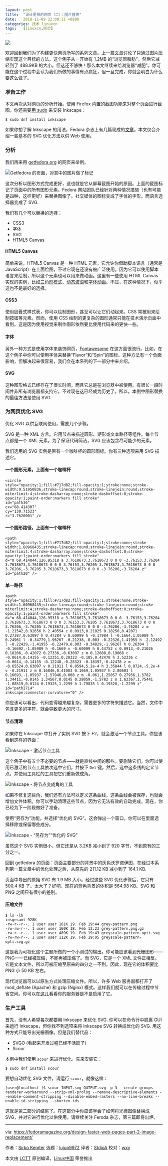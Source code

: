 ```yaml
---
layout: post
title:	"设计更快的网页（二）：图片替换"
date:	2018-11-09 22:00:11 +0800 
categories:	技术 linuxcn 
tags:	[linuxcn,网页]
---
```



![](/Asserts/Images//attachment/album/201811/09/220014lak4vkv9wvy9i5yk.jpg)


欢迎回到我们为了构建更快网页所写的系列文章。上一篇[文章](/article-10166-1.html)讨论了只通过图片压缩实现这个目标的方法。这个例子从一开始有 1.2MB 的“浏览器脂肪”，然后它减轻到了 488.9KB 的大小。但这还不够快！那么本文继续来给浏览器“减肥”。你可能在这个过程中会认为我们所做的事情有点疯狂，但一旦完成，你就会明白为什么要这么做了。


### 准备工作


本文再次从对网页的分析开始。使用 Firefox 内置的截图功能来对整个页面进行截图。你还需要[用 sudo](https://fedoramagazine.org/howto-use-sudo/) 来安装 Inkscape：



```
$ sudo dnf install inkscape
```

如果你想了解 Inkscape 的用法，Fedora 杂志上有几篇现成的[文章](https://fedoramagazine.org/?s=Inkscape)。本文仅会介绍一些基本的 SVG 优化方法以供 Web 使用。


### 分析


我们再来用 [getfedora.org](https://getfedora.org) 的网页来举例。


![Getfedora 的页面，对其中的图片做了标记](/Asserts/Images//attachment/album/201811/09/220016fcpn9n872nm8z2n2.png)


这次分析以图形方式完成更好，这也就是它从屏幕截图开始的原因。上面的截图标记了页面中的所有图形元素。Fedora 网站团队已经针对两种情况措施（也有可能是四种，这样更好）来替换图像了。社交媒体的图标变成了字体的字形，而语言选择器变成了 SVG.


我们有几个可以替换的选择：


* CSS3
* 字体
* SVG
* HTML5 Canvas


#### HTML5 Canvas


简单来说，HTML5 Canvas 是一种 HTML 元素，它允许你借助脚本语言（通常是 JavaScript）在上面绘图，不过它现在还没有被广泛使用。因为它可以使用脚本语言来绘制，所以这个元素也可以用来做动画。这里有一些使用 HTML Canvas 实现的实例，比如[三角形模式](https://codepen.io/Cthulahoop/pen/umcvo)、[动态波浪](https://codepen.io/jackrugile/pen/BvLHg)和[字体动画](https://codepen.io/tholman/pen/lDLhk)。不过，在这种情况下，似乎这也不是最好的选择。


#### CSS3


使用层叠式样式表，你可以绘制图形，甚至可以让它们动起来。CSS 常被用来绘制按钮等元素。然而，使用 CSS 绘制的更复杂的图形通常只能在技术演示页面中看到。这是因为使用视觉来制作图形依然要比使用代码来的更快一些。


#### 字体


另外一种方式是使用字体来装饰网页，[Fontawesome](https://fontawesome.com/) 在这方面很流行。比如，在这个例子中你可以使用字体来替换“Flavor”和“Spin”的图标。这种方法有一个负面影响，但解决起来很容易，我们会在本系列的下一部分中来介绍。


#### SVG


这种图形格式已经存在了很长时间，而且它总是在浏览器中被使用。有很长一段时间并非所有浏览器都支持它，不过现在这已经成为历史了。所以，本例中图形替换的最佳方法是使用 SVG.


### 为网页优化 SVG


优化 SVG 以供互联网使用，需要几个步骤。


SVG 是一种 XML 方言。它用节点来描述圆形、矩形或文本路径等组件。每个节点都是一个 XML 元素。为了保证代码简洁，SVG 应该包含尽可能少的元素。


我们选用的 SVG 实例是带有一个咖啡杯的圆形图标。你有三种选项来用 SVG 描述它。


#### 一个圆形元素，上面有一个咖啡杯



```
<circle
style="opacity:1;fill:#717d82;fill-opacity:1;stroke:none;stroke-width:9.51950836;stroke-linecap:round;stroke-linejoin:round;stroke-miterlimit:4;stroke-dasharray:none;stroke-dashoffset:0;stroke-opacity:1;paint-order:markers fill stroke"
id="path36"
cx="68.414307"
cy="130.71523"
r="3.7620001" />
```

#### 一个圆形路径，上面有一个咖啡杯



```
<path
style="opacity:1;fill:#717d82;fill-opacity:1;stroke:none;stroke-width:1.60968435;stroke-linecap:round;stroke-linejoin:round;stroke-miterlimit:4;stroke-dasharray:none;stroke-dashoffset:0;stroke-opacity:1;paint-order:markers fill stroke"
d="m 68.414044,126.95318 a 3.7618673,3.7618673 0 0 0 -3.76153,3.76204 3.7618673,3.7618673 0 0 0 3.76153,3.76205 3.7618673,3.7618673 0 0 0 3.76206,-3.76205 3.7618673,3.7618673 0 0 0 -3.76206,-3.76204 z"
id="path20" />
```

#### 单一路径



```
<path
style="opacity:1;fill:#717d82;fill-opacity:1;stroke:none;stroke-width:1.60968435;stroke-linecap:round;stroke-linejoin:round;stroke-miterlimit:4;stroke-dasharray:none;stroke-dashoffset:0;stroke-opacity:1;paint-order:markers fill stroke"
d="m 68.414044,126.95318 a 3.7618673,3.7618673 0 0 0 -3.76153,3.76204 3.7618673,3.7618673 0 0 0 3.76153,3.76205 3.7618673,3.7618673 0 0 0 3.76206,-3.76205 3.7618673,3.7618673 0 0 0 -3.76206,-3.76204 z m -1.21542,0.92656 h 2.40554 c 0.0913,0.21025 0.18256,0.42071 0.27387,0.63097 h 0.47284 v 0.60099 h -0.17984 l -0.1664,1.05989 h 0.24961 l -0.34779,1.96267 -0.21238,-0.003 -0.22326,1.41955 h -2.12492 l -0.22429,-1.41955 -0.22479,0.003 -0.34829,-1.96267 h 0.26304 l -0.16692,-1.05989 h -0.1669 v -0.60099 h 0.44752 c 0.0913,-0.21026 0.18206,-0.42072 0.27336,-0.63097 z m 0.12608,0.19068 c -0.0614,0.14155 -0.12351,0.28323 -0.185,0.42478 h 2.52336 c -0.0614,-0.14155 -0.12248,-0.28323 -0.18397,-0.42478 z m -0.65524,0.63097 v 0.21911 l 0.0594,5.2e-4 h 3.35844 l 0.0724,-5.2e-4 v -0.21911 z m 0.16846,0.41083 0.1669,1.05937 h 2.80603 l 0.16693,-1.05937 -1.57046,0.008 z m -0.061,1.25057 0.27956,1.5782 1.34411,-0.0145 1.34567,0.0145 0.28059,-1.5782 z m 1.62367,1.75441 -1.08519,0.0124 0.19325,1.2299 h 1.79835 l 0.19328,-1.2299 z"
id="path2714"
inkscape:connector-curvature="0" />
```

你应该可以看出，代码变得越来越复杂，需要更多的字符来描述它。当然，文件中包含更多的字符，就会导致更大的尺寸。


#### 节点清理


如果你在 Inkscape 中打开了实例 SVG 按下 F2，就会激活一个节点工具。你应该看到这样的界面：


![Inkscape - 激活节点工具](/Asserts/Images//attachment/album/201811/09/220016sdn3ufihln33dnhd.png)


这个例子中有五个不必要的节点——就是直线中间的那些。要删除它们，你可以使用已激活的节点工具依次选中它们，并按下 `Del` 键。然后，选中这条线的定义节点，并使用工具栏的工具把它们重新做成角。


![Inkscape - 将节点变成角的工具](/Asserts/Images//attachment/album/201811/09/220017xr1a1p1al6z6s7v8.png)


如果不修复这些角，我们还有方法可以定义这条曲线，这条曲线会被保存，也就会增加文件体积。你可以手动清理这些节点，因为它无法有效的自动完成。现在，你已经为下一阶段做好了准备。


使用“另存为”功能，并选择“优化的 SVG”。这会弹出一个窗口，你可以在里面选择移除或保留哪些成分。


![Inkscape - “另存为”“优化的 SVG”](/Asserts/Images//attachment/album/201811/09/220018yvt1vpn8mc42dpvg.png)


虽然这个 SVG 实例很小，但它还是从 3.2KB 减小到了 920 字节，不到原有的三分之一。


回到 getfedora 的页面：页面主要部分的背景中的灰色沃罗诺伊图，在经过本系列第一篇文章中的优化处理之后，从原先的 211.12 KB 减小到了 164.1 KB.


页面中导出的原始 SVG 有 1.9 MB 大小。经过这些 SVG 优化步骤后，它只有 500.4 KB 了。太大了？好吧，现在的蓝色背景的体积是 564.98 KB。SVG 和 PNG 之间只有很小的差别。


#### 压缩文件



```
$ ls -lh
insgesamt 928K
-rw-r--r--. 1 user user 161K 19. Feb 19:44 grey-pattern.png
-rw-rw-r--. 1 user user 160K 18. Feb 12:23 grey-pattern.png.gz
-rw-r--r--. 1 user user 489K 19. Feb 19:43 greyscale-pattern-opti.svg
-rw-rw-r--. 1 user user 112K 19. Feb 19:05 greyscale-pattern-opti.svg.gz
```

这是我为可视化这个主题所做的一个小测试的输出。你可能应该看到光栅图形——PNG——已经被压缩，不能再被压缩了。而 SVG，它是一个 XML 文件正相反。它是文本文件，所以可被压缩至原来的四分之一不到。因此，现在它的体积要比 PNG 小 50 KB 左右。


现代浏览器可以以原生方式处理压缩文件。所以，许多 Web 服务器都打开了 mod\_deflate (Apache) 和 gzip (Nginx) 模式。这样我们就可以在传输过程中节省空间。你可以在[这儿](https://checkgzipcompression.com/?url=http%3A%2F%2Fgetfedora.org)看看你的服务器是不是启用了它。


### 生产工具


首先，没有人希望每次都要用 Inkscape 来优化 SVG. 你可以在命令行中脱离 GUI 来运行 Inkscape，但你找不到选项来将 Inkscape SVG 转换成优化的 SVG. 用这种方式只能导出光栅图像。但是我们替代品：


* SVGO (看起来开发过程已经不活跃了)
* Scour


本例中我们使用 `scour` 来进行优化。先来安装它：



```
$ sudo dnf install scour
```

要想自动优化 SVG 文件，请运行 `scour`，就像这样：



```
[user@localhost ]$ scour INPUT.svg OUTPUT.svg -p 3 --create-groups --renderer-workaround --strip-xml-prolog --remove-descriptive-elements --enable-comment-stripping --disable-embed-rasters --no-line-breaks --enable-id-stripping --shorten-ids
```

这就是第二部分的结尾了。在这部分中你应该学会了如何将光栅图像替换成 SVG，并对它进行优化以供使用。请继续关注 Feroda 杂志，第三篇即将出炉。




---


via: <https://fedoramagazine.org/design-faster-web-pages-part-2-image-replacement/>


作者：[Sirko Kemter](https://fedoramagazine.org/author/gnokii/) 选题：[lujun9972](https://github.com/lujun9972) 译者：[StdioA](https://github.com/StdioA) 校对：[wxy](https://github.com/wxy)


本文由 [LCTT](https://github.com/LCTT/TranslateProject) 原创编译，[Linux中国](https://linux.cn/) 荣誉推出
